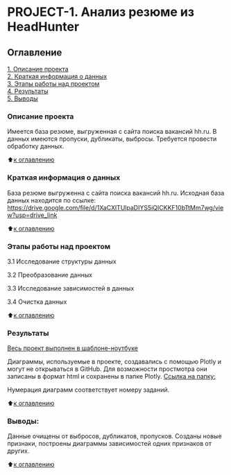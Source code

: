 # PROJECT-1. Анализ резюме из HeadHunter

## Оглавление  
[1. Описание проекта](README.md#Описание-проекта)  
[2. Краткая информация о данных](README.md#Краткая-информация-о-данных)  
[3. Этапы работы над проектом](README.md#Этапы-работы-над-проектом)  
[4. Результаты](README.md#Результаты)    
[5. Выводы](README.md#Выводы) 

### Описание проекта  

Имеется база резюме, выгруженная с сайта поиска вакансий hh.ru. В данных имеются пропуски, дубликаты, выбросы. 
Требуется провести обработку данных.

:arrow_up:[к оглавлению](_)


### Краткая информация о данных

База резюме выгруженна с сайта поиска вакансий hh.ru.
Исходная база данных находится по ссылке:
https://drive.google.com/file/d/1XaCXlTUlpaDIYS5iQICKKF10bTtMm7wg/view?usp=drive_link
  
:arrow_up:[к оглавлению](README.md#Оглавление)


### Этапы работы над проектом  

3.1 Исследование структуры данных

3.2 Преобразование данных

3.3 Исследование зависимостей в данных

3.4 Очистка данных

:arrow_up:[к оглавлению](README.md#Оглавление)


### Результаты
[Весь проект выполнен в шаблоне-ноутбуке](</Projects/Project 1/Project-1._Ноутбук-шаблон.ipynb>)

Диаграммы, используемые в проекте, создавались с помощью Plotly и могут не открываться в GitHub. 
Для возможности простмотра они записаны в формат html и сохранены в папке Plotly. 
[Ссылка на папку:](</Projects/Project 1/Plotly>)

Нумерация диаграмм соответствует номеру заданий.

:arrow_up:[к оглавлению](README.md#Оглавление)


### Выводы:  

Данные очищены от выбросов, дубликатов, пропусков. Созданы новые признаки, построены диаграммы зависимостей одних признаков от других.

:arrow_up:[к оглавлению](README.md#Оглавление)

